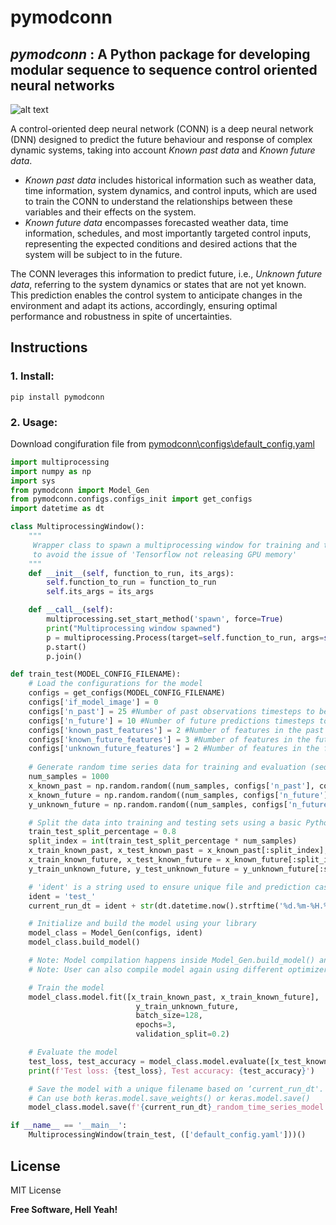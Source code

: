 # pymodconn

## _pymodconn_ : A Python package for developing modular sequence to sequence control oriented neural networks

![alt text](https://github.com/gaurav306/pymodconn/blob/master/Readme_images/FIG1.png)

A control-oriented deep neural network (CONN) is a deep neural network (DNN) designed to predict the future behaviour and response of complex dynamic systems, taking into account *Known past data* and *Known future data*. 
- *Known past data* includes historical information such as weather data, time information, system dynamics, and control inputs, which are used to train the CONN to understand the relationships between these variables and their effects on the system. 
- *Known future data* encompasses forecasted weather data, time information, schedules, and most importantly targeted control inputs, representing the expected conditions and desired actions that the system will be subject to in the future. 

The CONN leverages this information to predict future, i.e., *Unknown future data*, referring to the system dynamics or states that are not yet known. This prediction enables the control system to anticipate changes in the environment and adapt its actions, accordingly, ensuring optimal performance and robustness in spite of uncertainties.

## Instructions

### 1. Install:
```
pip install pymodconn
```
### 2. Usage:
Download congifuration file from [pymodconn\configs\default_config.yaml]

```python
import multiprocessing
import numpy as np
import sys
from pymodconn import Model_Gen
from pymodconn.configs.configs_init import get_configs
import datetime as dt

class MultiprocessingWindow():
    """
     Wrapper class to spawn a multiprocessing window for training and testing 
     to avoid the issue of 'Tensorflow not releasing GPU memory'
    """
    def __init__(self, function_to_run, its_args):
        self.function_to_run = function_to_run
        self.its_args = its_args

    def __call__(self):
        multiprocessing.set_start_method('spawn', force=True)
        print("Multiprocessing window spawned")
        p = multiprocessing.Process(target=self.function_to_run, args=self.its_args)
        p.start()
        p.join()

def train_test(MODEL_CONFIG_FILENAME):
    # Load the configurations for the model
    configs = get_configs(MODEL_CONFIG_FILENAME)
    configs['if_model_image'] = 0
    configs['n_past'] = 25 #Number of past observations timesteps to be considered for prediction
    configs['n_future'] = 10 #Number of future predictions timesteps to be made
    configs['known_past_features'] = 2 #Number of features in the past observation window data
    configs['known_future_features'] = 3 #Number of features in the future prediction window data
    configs['unknown_future_features'] = 2 #Number of features in the future prediction window data to be predicted
    
    # Generate random time series data for training and evaluation (sequence-to-sequence)
    num_samples = 1000
    x_known_past = np.random.random((num_samples, configs['n_past'], configs['known_past_features']))
    x_known_future = np.random.random((num_samples, configs['n_future'], configs['known_future_features']))
    y_unknown_future = np.random.random((num_samples, configs['n_future'], configs['unknown_future_features']))

    # Split the data into training and testing sets using a basic Python function
    train_test_split_percentage = 0.8
    split_index = int(train_test_split_percentage * num_samples)
    x_train_known_past, x_test_known_past = x_known_past[:split_index], x_known_past[split_index:]
    x_train_known_future, x_test_known_future = x_known_future[:split_index], x_known_future[split_index:]
    y_train_unknown_future, y_test_unknown_future = y_unknown_future[:split_index], y_unknown_future[split_index:]

    # 'ident' is a string used to ensure unique file and prediction case names
    ident = 'test_'
    current_run_dt = ident + str(dt.datetime.now().strftime('%d.%m-%H.%M.%S'))

    # Initialize and build the model using your library
    model_class = Model_Gen(configs, ident)
    model_class.build_model()

    # Note: Model compilation happens inside Model_Gen.build_model() and is dependent on the user's choice.
    # Note: User can also compile model again using different optimizer and loss function

    # Train the model
    model_class.model.fit([x_train_known_past, x_train_known_future], 
                            y_train_unknown_future, 
                            batch_size=128, 
                            epochs=3, 
                            validation_split=0.2)

    # Evaluate the model
    test_loss, test_accuracy = model_class.model.evaluate([x_test_known_past, x_test_known_future], y_test_unknown_future)
    print(f'Test loss: {test_loss}, Test accuracy: {test_accuracy}')

    # Save the model with a unique filename based on ‘current_run_dt'. 
    # Can use both keras.model.save_weights() or keras.model.save()
    model_class.model.save(f'{current_run_dt}_random_time_series_model.h5')

if __name__ == '__main__':
    MultiprocessingWindow(train_test, (['default_config.yaml']))()
```


## License

MIT License

**Free Software, Hell Yeah!**

   [pymodconn\configs\default_config.yaml]: <https://github.com/gaurav306/pymodconn/blob/master/pymodconn/configs/default_config.yaml>